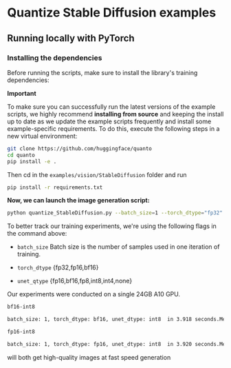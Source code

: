 # Quantize Stable Diffusion examples

## Running locally with PyTorch

### Installing the dependencies

Before running the scripts, make sure to install the library's training dependencies:

**Important**

To make sure you can successfully run the latest versions of the example scripts, we highly recommend **installing from source** and keeping the install up to date as we update the example scripts frequently and install some example-specific requirements. To do this, execute the following steps in a new virtual environment:
```bash
git clone https://github.com/huggingface/quanto
cd quanto
pip install -e .
```

Then cd in the `examples/vision/StableDiffusion` folder and run
```bash
pip install -r requirements.txt
```

**Now, we can launch the image generation script:**

```bash
python quantize_StableDiffusion.py --batch_size=1 --torch_dtype="fp32"
```

To better track our training experiments, we're using the following flags in the command above:

* `batch_size` Batch size is the number of samples used in one iteration of training.

* `torch_dtype` {fp32,fp16,bf16}
* `unet_qtype` {fp16,bf16,fp8,int8,int4,none}

Our experiments were conducted on a single 24GB A10 GPU.

```bash
bf16-int8

batch_size: 1, torch_dtype: bf16, unet_dtype: int8  in 3.918 seconds.Memory: 2.644GB.
```

```bash
fp16-int8

batch_size: 1, torch_dtype: fp16, unet_dtype: int8  in 3.920 seconds.Memory: 2.634GB.
``` 

will both get high-quality images at fast speed generation